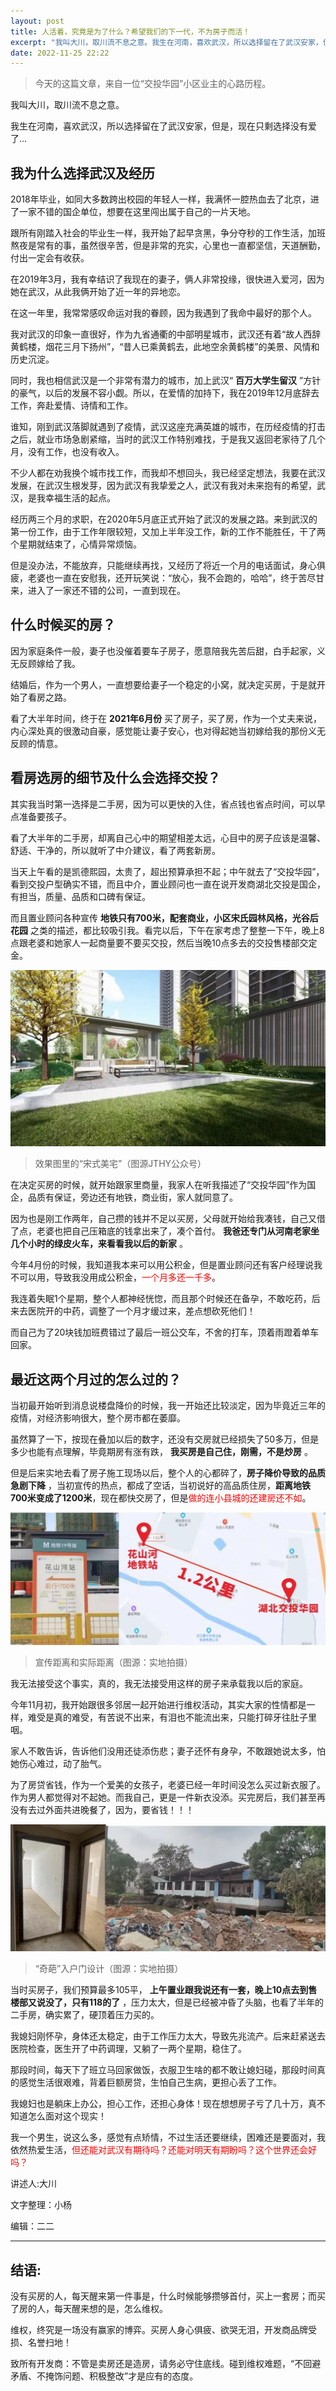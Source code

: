 ```yaml
---
layout: post
title: 人活着，究竟是为了什么？希望我们的下一代，不为房子而活！
excerpt: "我叫大川，取川流不息之意。我生在河南，喜欢武汉，所以选择留在了武汉安家，但是，现在只剩选择没有爱了..."
date: 2022-11-25 22:22
---
```



> 今天的这篇文章，来自一位“交投华园”小区业主的心路历程。


我叫大川，取川流不息之意。

我生在河南，喜欢武汉，所以选择留在了武汉安家，但是，现在只剩选择没有爱了...

## 我为什么选择武汉及经历

2018年毕业，如同大多数跨出校园的年轻人一样，我满怀一腔热血去了北京，进了一家不错的国企单位，想要在这里闯出属于自己的一片天地。

跟所有刚踏入社会的毕业生一样，我开始了起早贪黑，争分夺秒的工作生活，加班熬夜是常有的事，虽然很辛苦，但是非常的充实，心里也一直都坚信，天道酬勤，付出一定会有收获。

在2019年3月，我有幸结识了我现在的妻子，俩人非常投缘，很快进入爱河，因为她在武汉，从此我俩开始了近一年的异地恋。

在这一年里，我常常感叹命运对我的眷顾，因为我遇到了我命中最好的那个人。

我对武汉的印象一直很好，作为九省通衢的中部明星城市，武汉还有着“故人西辞黄鹤楼，烟花三月下扬州”，“昔人已乘黄鹤去，此地空余黄鹤楼”的美景、风情和历史沉淀。

同时，我也相信武汉是一个非常有潜力的城市，加上武汉“ **百万大学生留汉** ”方针的豪气，以后的发展不容小觑。所以，在爱情的加持下，我在2019年12月底辞去工作，奔赴爱情、诗情和工作。

谁知，刚到武汉落脚就遇到了疫情，武汉这座充满英雄的城市，在历经疫情的打击之后，就业市场急剧紧缩，当时的武汉工作特别难找，于是我又返回老家待了几个月，没有工作，也没有收入。

不少人都在劝我换个城市找工作，而我却不想回头，我已经坚定想法，我要在武汉发展，在武汉生根发芽，因为武汉有我挚爱之人，武汉有我对未来抱有的希望，武汉，是我幸福生活的起点。

经历两三个月的求职，在2020年5月底正式开始了武汉的发展之路。来到武汉的第一份工作，由于工作年限较短，又加上半年没工作，新的工作不能胜任，干了两个星期就结束了，心情异常烦恼。

但是没办法，不能放弃，只能继续再找，又经历了将近一个月的电话面试，身心俱疲，老婆也一直在安慰我，还开玩笑说：“放心，我不会跑的，哈哈”，终于苦尽甘来，进入了一家还不错的公司，一直到现在。

## 什么时候买的房？

因为家庭条件一般，妻子也没催着要车子房子，愿意陪我先苦后甜，白手起家，义无反顾嫁给了我。

结婚后，作为一个男人，一直想要给妻子一个稳定的小窝，就决定买房，于是就开始了看房之路。

看了大半年时间，终于在 **2021年6月份** 买了房子，买了房，作为一个丈夫来说，内心深处真的很激动自豪，感觉能让妻子安心，也对得起她当初嫁给我的那份义无反顾的情意。

## 看房选房的细节及什么会选择交投？

其实我当时第一选择是二手房，因为可以更快的入住，省点钱也省点时间，可以早点准备要孩子。

看了大半年的二手房，却离自己心中的期望相差太远，心目中的房子应该是温馨、舒适、干净的，所以就听了中介建议，看了两套新房。

当天上午看的是凯德熙园，太贵了，超出预算承担不起；中午就去了“交投华园”，看到交投户型确实不错，而且中介，置业顾问也一直在说开发商湖北交投是国企，有担当，质量、品质和口碑有保证。

而且置业顾问各种宣传 **地铁只有700米，配套商业，小区宋氏园林风格，光谷后花园** 之类的描述，都比较吸引我。看完以后，下午在家考虑了整整一下午，晚上8点跟老婆和她家人一起商量要不要买交投，然后当晚10点多去的交投售楼部交定金。

![宋式美宅](/images//what-are-people-living-for-1.jpg)
> 效果图里的“宋式美宅”（图源JTHY公众号）

在决定买房的时候，就开始跟家里商量，我家人在听我描述了“交投华园”作为国企，品质有保证，旁边还有地铁，商业街，家人就同意了。

因为也是刚工作两年，自己攒的钱并不足以买房，父母就开始给我凑钱，自己又借了点，老婆也把自己压箱底的钱拿出来了，凑个首付。 **我爸还专门从河南老家坐几个小时的绿皮火车，来看看我以后的新家** 。

今年4月份的时候，我知道我本来可以用公积金，但是置业顾问还有客户经理说我不可以用，导致我没用成公积金，<span style="color:red">一个月多还一千多</span>。

我连着失眠1个星期，整个人都神经恍惚，而且那个时候还在备孕，不敢吃药，后来去医院开的中药，调整了一个月才缓过来，差点想砍死他们！

而自己为了20块钱加班费错过了最后一班公交车，不舍的打车，顶着雨蹬着单车回家。

## 最近这两个月过的怎么过的？

当初最开始听到消息说楼盘降价的时候，我一开始还比较淡定，因为毕竟近三年的疫情，对经济影响很大，整个房市都在萎靡。

虽然算了一下，按现在叠加以后的数字，还没有交房就已经损失了50多万，但是多少也能有点理解，毕竟期房有涨有跌， **我买房是自己住，刚需，不是炒房** 。

但是后来实地去看了房子施工现场以后，整个人的心都碎了，**房子降价导致的品质急剧下降** ，当初宣传的热点，都成了空话，当初说好的高品质住房，**距离地铁700米变成了1200米**，现在都快交房了，但是<span style="color:red">做的连小县城的还建房还不如</span>。

![宣传距离和实际距离](/images//what-are-people-living-for-2.jpg)
> 宣传距离和实际距离（图源：实地拍摄）

我无法接受这个事实，真的，我无法接受用这样的房子来承载我以后的家庭。

今年11月初，我开始跟很多邻居一起开始进行维权活动，其实大家的性情都是一样，难受是真的难受，有苦说不出来，有泪也不能流出来，只能打碎牙往肚子里咽。

家人不敢告诉，告诉他们没用还徒添伤悲；妻子还怀有身孕，不敢跟她说太多，怕她伤心难过，动了胎气。

为了房贷省钱，作为一个爱美的女孩子，老婆已经一年时间没怎么买过新衣服了。作为男人都觉得对不起她。而我自己，更是一件新衣没添。买完房后，我们甚至再没有去过外面共进晚餐了，因为，要省钱！！！

![入户门设计](/images//what-are-people-living-for-3.jpg)
> “奇葩”入户门设计（图源：实地拍摄）

当时买房子，我们预算最多105平， **上午置业跟我说还有一套，晚上10点去到售楼部又说没了，只有118的了** ，压力太大，但是已经被冲昏了头脑，也看了半年的二手房，确实累了，硬顶着压力买的。

我媳妇刚怀孕，身体还太稳定，由于工作压力太大，导致先兆流产。后来赶紧送去医院检查，医生开了中药调理，又躺了一两个星期，稳住了。

那段时间，每天下了班立马回家做饭，衣服卫生啥的都不敢让媳妇碰，那段时间真的感觉生活很艰难，背着巨额房贷，生怕自己生病，更担心丢了工作。

我媳妇也是躺床上办公，担心工作，还担心身体！现在想想房子亏了几十万，真不知道怎么面对这个现实！

我一个男生，说这么多，感觉有点矫情，不过生活还要继续，困难还是要面对，我依然热爱生活，<span style="color:red">但还能对武汉有期待吗？还能对明天有期盼吗？这个世界还会好吗？</span>

讲述人:大川

文字整理：小杨

编辑：二二

---
## 结语:

没有买房的人，每天醒来第一件事是，什么时候能够攒够首付，买上一套房；而买了房的人，每天醒来想的是，怎么维权。

维权，终究是一场没有赢家的博弈。买房人身心俱疲、欲哭无泪，开发商品牌受损、名誉扫地！

致所有开发商：不管是卖房还是造房，请务必守住底线。碰到维权难题，“不回避矛盾、不掩饰问题、积极整改”才是应有的态度。